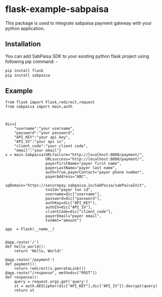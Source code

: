 # flask-example-sabpaisa


This package is used to integrate sabpaisa payment gateway with your python application.

## Installation

You can add SabPaisa SDK to your existing python flask project using following pip command: -

```sh
pip install flask
pip install sabpaisa
```

## Example
```
from flask import Flask,redirect,request
from sabpaisa import main,auth



dic={
    "username":"your username",
    "password":"your password",
    "API_KEY":"your api key",
    "API_IV":"your api iv",
    "client_code":"your client code",
    "email":"your email"}
s = main.Sabpaisa(URLfailure="http://localhost:8080/payment/",
                  URLsuccess="http://localhost:8080/payment/",
                  payerFirstName="payer first name",
                  payerLastName="payer last name",
                  auth=True,payerContact="payer phone number",
                  payerAddress="ABC",
                  spDomain="https://securepay.sabpaisa.in/SabPaisa/sabPaisaInit",
                  tnxId="payer txn id",
                  username=dic["username"],
                  password=dic["password"],
                  authKey=dic["API_KEY"],
                  authIV=dic["API_IV"],
                  clientCode=dic["client_code"],
                  payerEmail="payer email",
                  txnAmt="amount")

app  = Flask(__name__)


@app.route('/')
def hello_world():
    return 'Hello, World!'

@app.route('/payment')
def payment():
    return redirect(s.genrateLink())
@app.route("/response", methods=["POST"])
def response():
    query = request.args.get('query')
    st = auth.AESCipher(dic["API_KEY"],dic["API_IV"]).decrypt(query)
    return st

```






